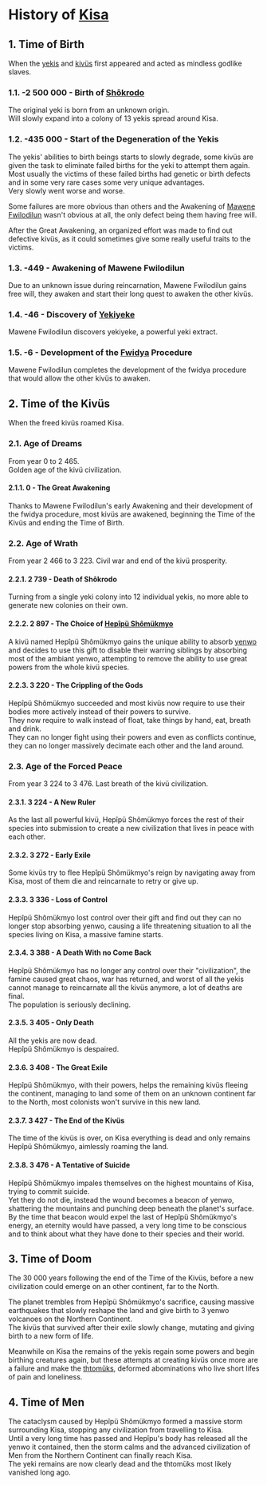 
# History of [Kisa](./Kivümi%20Language/Kivümi%20Dictionary/Kisa.md)

## 1. Time of Birth

When the [yekis](./Natural%20Science/Unique%20Species/yeki.md) and [kivüs](./Natural%20Science/Unique%20Species/kivü.md) first appeared and acted as mindless godlike slaves.  

### 1.1. -2 500 000 - Birth of [Shôkrodo](./Characters/Shôkrodo.md)

The original yeki is born from an unknown origin.  
Will slowly expand into a colony of 13 yekis spread around Kisa.  

### 1.2. -435 000 - Start of the Degeneration of the Yekis

The yekis' abilities to birth beings starts to slowly degrade, some kivüs are given the task to eliminate failed births for the yeki to attempt them again.  
Most usually the victims of these failed births had genetic or birth defects and in some very rare cases some very unique advantages.  
Very slowly went worse and worse.  

Some failures are more obvious than others and the Awakening of [Mawene Fwilodilun](./Characters/Mawene%20Fwilodilun.md) wasn't obvious at all, the only defect being them having free will.  

After the Great Awakening, an organized effort was made to find out defective kivüs, as it could sometimes give some really useful traits to the victims.

### 1.3. -449 - Awakening of Mawene Fwilodilun

Due to an unknown issue during reincarnation, Mawene Fwilodilun gains free will, they awaken and start their long quest to awaken the other kivüs.

### 1.4. -46 - Discovery of [Yekiyeke](./Kivümi%20Language/Kivümi%20Dictionary/yekiyeke.md)

Mawene Fwilodilun discovers yekiyeke, a powerful yeki extract.

### 1.5. -6 - Development of the [Fwidya](./Kivümi%20Language/Kivümi%20Dictionary/fwidya.md) Procedure

Mawene Fwilodilun completes the development of the fwidya procedure that would allow the other kivüs to awaken.

## 2. Time of the Kivüs

When the freed kivüs roamed Kisa.  

### 2.1. Age of Dreams

From year 0 to 2 465.  
Golden age of the kivü civilization.

#### 2.1.1. 0 - The Great Awakening

Thanks to Mawene Fwilodilun's early Awakening and their development of the fwidya procedure, most kivüs are awakened, beginning the Time of the Kivüs and ending the Time of Birth.  

### 2.2. Age of Wrath

From year 2 466 to 3 223.
Civil war and end of the kivü prosperity.

#### 2.2.1. 2 739 - Death of Shôkrodo

Turning from a single yeki colony into 12 individual yekis, no more able to generate new colonies on their own.  

#### 2.2.2. 2 897 - The Choice of [Hepîpü Shômükmyo](./Characters/Hepîpü%20Shômükmyo.md)

A kivü named Hepîpü Shômükmyo gains the unique ability to absorb [yenwo](./Kivümi%20Language/Kivümi%20Dictionary/yenwo.md) and decides to use this gift to disable their warring siblings by absorbing most of the ambiant yenwo, attempting to remove the ability to use great powers from the whole kivü species.  

#### 2.2.3. 3 220 - The Crippling of the Gods

Hepîpü Shômükmyo succeeded and most kivüs now require to use their bodies more actively instead of their powers to survive.  
They now require to walk instead of float, take things by hand, eat, breath and drink.  
They can no longer fight using their powers and even as conflicts continue, they can no longer massively decimate each other and the land around.  

### 2.3. Age of the Forced Peace

From year 3 224 to 3 476.
Last breath of the kivü civilization.

#### 2.3.1. 3 224 - A New Ruler

As the last all powerful kivü, Hepîpü Shômükmyo forces the rest of their species into submission to create a new civilization that lives in peace with each other.  

#### 2.3.2. 3 272 - Early Exile

Some kivüs try to flee Hepîpü Shômükmyo's reign by navigating away from Kisa, most of them die and reincarnate to retry or give up.  

#### 2.3.3. 3 336 - Loss of Control

Hepîpü Shômükmyo lost control over their gift and find out they can no longer stop absorbing yenwo, causing a life threatening situation to all the species living on Kisa, a massive famine starts.  

#### 2.3.4. 3 388 - A Death With no Come Back

Hepîpü Shômükmyo has no longer any control over their "civilization", the famine caused great chaos, war has returned, and worst of all the yekis cannot manage to reincarnate all the kivüs anymore, a lot of deaths are final.  
The population is seriously declining.  

#### 2.3.5. 3 405 - Only Death

All the yekis are now dead.  
Hepîpü Shômükmyo is despaired.  

#### 2.3.6. 3 408 - The Great Exile

Hepîpü Shômükmyo, with their powers, helps the remaining kivüs fleeing the continent, managing to land some of them on an unknown continent far to the North, most colonists won't survive in this new land.  

#### 2.3.7. 3 427 - The End of the Kivüs

The time of the kivüs is over, on Kisa everything is dead and only remains Hepîpü Shômükmyo, aimlessly roaming the land.  

#### 2.3.8. 3 476 - A Tentative of Suicide

Hepîpü Shômükmyo impales themselves on the highest mountains of Kisa, trying to commit suicide.  
Yet they do not die, instead the wound becomes a beacon of yenwo, shattering the mountains and punching deep beneath the planet's surface.  
By the time that beacon would expel the last of Hepîpü Shômükmyo's energy, an eternity would have passed, a very long time to be conscious and to think about what they have done to their species and their world.

## 3. Time of Doom

The 30 000 years following the end of the Time of the Kivüs, before a new civilization could emerge on an other continent, far to the North.  

The planet trembles from Hepîpü Shômükmyo's sacrifice, causing massive earthquakes that slowly reshape the land and give birth to 3 yenwo volcanoes on the Northern Continent.  
The kivüs that survived after their exile slowly change, mutating and giving birth to a new form of life.  

Meanwhile on Kisa the remains of the yekis regain some powers and begin birthing creatures again, but these attempts at creating kivüs once more are a failure and make the [thtomüks](<./Society/Factions During the Time of Doom.md#2-the-thtomüks>), deformed abominations who live short lifes of pain and loneliness.  

## 4. Time of Men

The cataclysm caused by Hepîpü Shômükmyo formed a massive storm surrounding Kisa, stopping any civilization from travelling to Kisa.  
Until a very long time has passed and Hepîpu's body has released all the yenwo it contained, then the storm calms and the advanced civilization of Men from the Northern Continent can finally reach Kisa.  
The yeki remains are now clearly dead and the thtomüks most likely vanished long ago.  